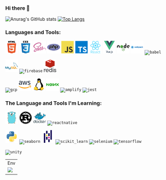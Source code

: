 ### Hi there 👋
<!--
**i-mamo/i-mamo** is a ✨ _special_ ✨ repository because its `README.md` (this file) appears on your GitHub profile.

Here are some ideas to get you started:

- 🔭 I’m currently working on ...
- 🌱 I’m currently learning ...
- 👯 I’m looking to collaborate on ...
- 🤔 I’m looking for help with ...
- 💬 Ask me about ...
- 📫 How to reach me: ...
- 😄 Pronouns: ...
- ⚡ Fun fact: ...
-->
![Anurag's GitHub stats](https://github-readme-stats.vercel.app/api?username=i-mamo&show_icons=true&theme=tokyonight)
[![Top Langs](https://github-readme-stats.vercel.app/api/top-langs/?username=i-mamo&theme=tokyonight&layout=compact&langs_count=8)](https://github.com/anuraghazra/github-readme-stats)

<h3 align="left">Languages and Tools:</h3>
<p align="left"> 
    <code><img alt="html5" src="https://raw.githubusercontent.com/devicons/devicon/master/icons/html5/html5-original-wordmark.svg" width="40" height="40"/></code>
    <code><img alt="css3" src="https://raw.githubusercontent.com/devicons/devicon/master/icons/css3/css3-original-wordmark.svg"  width="40" height="40"/></code>
    <code><img alt="sass" src="https://raw.githubusercontent.com/devicons/devicon/master/icons/sass/sass-original.svg"  width="40" height="40"/></code>
    <code><img alt="php" src="https://raw.githubusercontent.com/devicons/devicon/master/icons/php/php-original.svg"  width="40" height="40"/></code>
    <code><img alt="javascript" src="https://raw.githubusercontent.com/devicons/devicon/master/icons/javascript/javascript-original.svg"  width="40" height="40"/></code>
    <code><img alt="typescript" src="https://raw.githubusercontent.com/devicons/devicon/master/icons/typescript/typescript-original.svg"  width="40" height="40"/></code>
    <code><img alt="react" src="https://raw.githubusercontent.com/devicons/devicon/master/icons/react/react-original-wordmark.svg"  width="40" height="40"/></code>
    <code><img alt="vuejs" src="https://raw.githubusercontent.com/devicons/devicon/master/icons/vuejs/vuejs-original-wordmark.svg"  width="40" height="40"/></code>
    <code><img alt="nodejs" src="https://raw.githubusercontent.com/devicons/devicon/master/icons/nodejs/nodejs-original-wordmark.svg"  width="40" height="40"/></code>
    <code><img alt="webpack" src="https://raw.githubusercontent.com/devicons/devicon/d00d0969292a6569d45b06d3f350f463a0107b0d/icons/webpack/webpack-original-wordmark.svg"  width="40" height="40"/></code>
    <code><img alt="babel" src="https://www.vectorlogo.zone/logos/babeljs/babeljs-icon.svg"  width="40" height="40"/> </code>
</p>
<p align="left">
    <code><img alt="mysql" src="https://raw.githubusercontent.com/devicons/devicon/master/icons/mysql/mysql-original-wordmark.svg"  width="40" height="40"/></code>
    <code><img alt="firebase" src="https://www.vectorlogo.zone/logos/firebase/firebase-icon.svg"  width="40" height="40"/></code>
    <code><img alt="redis" src="https://raw.githubusercontent.com/devicons/devicon/master/icons/redis/redis-original-wordmark.svg"  width="40" height="40"/></code>
</p>
<p align="left"> 
    <code><img alt="gcp" src="https://www.vectorlogo.zone/logos/google_cloud/google_cloud-icon.svg"  width="40" height="40"/></code>
    <code><img alt="aws" src="https://raw.githubusercontent.com/devicons/devicon/master/icons/amazonwebservices/amazonwebservices-original-wordmark.svg"  width="40" height="40"/></code>
    <code><img alt="linux" src="https://raw.githubusercontent.com/devicons/devicon/master/icons/linux/linux-original.svg"  width="40" height="40"/></code>
    <code><img alt="nginx" src="https://raw.githubusercontent.com/devicons/devicon/master/icons/nginx/nginx-original.svg"  width="40" height="40"/></code>
    <code><img alt="amplify" src="https://docs.amplify.aws/assets/logo-dark.svg"  width="40" height="40"/></code>
    <code><img alt="jest" src="https://www.vectorlogo.zone/logos/jestjsio/jestjsio-icon.svg"  width="40" height="40"/></code>
</p>

<h3 align="left">The Language and Tools I'm Learning:</h3>
<p align="left"> 
    <code><img alt="go" src="https://raw.githubusercontent.com/devicons/devicon/master/icons/go/go-original.svg"  width="40" height="40"/></code>
    <code><img alt="rust" src="https://raw.githubusercontent.com/devicons/devicon/master/icons/rust/rust-plain.svg"  width="40" height="40"/></code>
    <code><img alt="docker" src="https://raw.githubusercontent.com/devicons/devicon/master/icons/docker/docker-original-wordmark.svg"  width="40" height="40"/></code>
    <code><img alt="reactnative" src="https://reactnative.dev/img/header_logo.svg"  width="40" height="40"/></code>
</p>
<p align="left"> 
    <code><img alt="python" src="https://raw.githubusercontent.com/devicons/devicon/master/icons/python/python-original.svg"  width="40" height="40"/></code>
    <code><img alt="seaborn" src="https://seaborn.pydata.org/_images/logo-mark-lightbg.svg"  width="40" height="40"/></code>
    <code><img alt="pandas" src="https://raw.githubusercontent.com/devicons/devicon/2ae2a900d2f041da66e950e4d48052658d850630/icons/pandas/pandas-original.svg"  width="40" height="40"/></code> 
    <code><img alt="scikit_learn" src="https://upload.wikimedia.org/wikipedia/commons/0/05/Scikit_learn_logo_small.svg"  width="40" height="40"/></code>
    <code><img alt="selenium" src="https://raw.githubusercontent.com/detain/svg-logos/780f25886640cef088af994181646db2f6b1a3f8/svg/selenium-logo.svg"  width="40" height="40"/></code> 
    <code><img alt="tensorflow" src="https://www.vectorlogo.zone/logos/tensorflow/tensorflow-icon.svg"  width="40" height="40"/></code>
</p>
<p align="left"> 
    <code><img alt="unity" src="https://www.vectorlogo.zone/logos/unity3d/unity3d-icon.svg"  width="40" height="40"/></code>
</p>

<table>
    <tr>
        <td>Env</td>
    </tr>
    <tr>
        <td>
            <img src="https://img.shields.io/badge/-zsh-555.svg?logo=&style=flat">
        </td>
    </tr>
</table>
